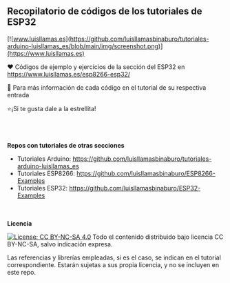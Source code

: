 ## Recopilatorio de códigos de los tutoriales de ESP32

 [![www.luisllamas.es](https://github.com/luisllamasbinaburo/tutoriales-arduino-luisllamas_es/blob/main/img/screenshot.png)](https://www.luisllamas.es)

❤️ Códigos de ejemplo y ejercicios de la sección del ESP32 en https://www.luisllamas.es/esp8266-esp32/

🔗 Para más información de cada código en el tutorial de su respectiva entrada

⭐️¡Si te gusta dale a la estrellita!

</br></br>

**Repos con tutoriales de otras secciones**
- Tutoriales Arduino: https://github.com/luisllamasbinaburo/tutoriales-arduino-luisllamas_es
- Tutoriales ESP8266: https://github.com/luisllamasbinaburo/ESP8266-Examples
- Tutoriales ESP32: https://github.com/luisllamasbinaburo/ESP32-Examples

</br></br>
**Licencia**

[![License: CC BY-NC-SA 4.0](https://licensebuttons.net/l/by-nc-sa/4.0/80x15.png)](https://creativecommons.org/licenses/by-nc-sa/4.0/)
Todo el contenido distribuido bajo licencia CC BY-NC-SA, salvo indicación expresa.

Las referencias y librerías empleadas, si es el caso, se indican en el tutorial correspondiente. Estarán sujetas a sus propia licencia, y no se incluyen en este repo.
